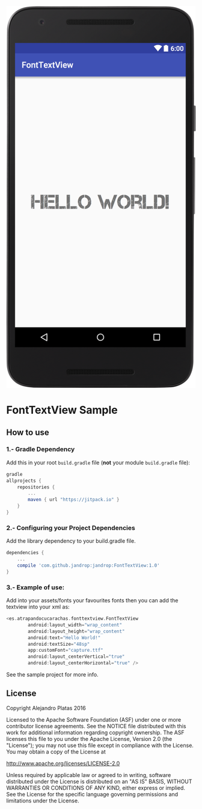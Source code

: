 ![alt text](https://raw.githubusercontent.com/jandrop/FontTextView/master/art/sample.png)

FontTextView Sample
===================================

## How to use

### 1.- Gradle Dependency

Add this in your root `build.gradle` file (**not** your module `build.gradle` file):

```groovy
gradle
allprojects {
	repositories {
		...
		maven { url "https://jitpack.io" }
	}
}
```

### 2.- Configuring your Project Dependencies
Add the library dependency to your build.gradle file.

```groovy
dependencies {
    ...
    compile 'com.github.jandrop:jandrop:FontTextView:1.0'
}
```
### 3.- Example of use:

Add into your assets/fonts your favourites fonts
then you can add the textview into your xml as:
```groovy
<es.atrapandocucarachas.fonttextview.FontTextView
        android:layout_width="wrap_content"
        android:layout_height="wrap_content"
        android:text="Hello World!"
        android:textSize="48sp"
        app:customFont="capture.ttf"
        android:layout_centerVertical="true"
        android:layout_centerHorizontal="true" />
```

See the sample project for more info.

## License

Copyright Alejandro Platas 2016

Licensed to the Apache Software Foundation (ASF) under one
or more contributor license agreements.  See the NOTICE file
distributed with this work for additional information
regarding copyright ownership.  The ASF licenses this file
to you under the Apache License, Version 2.0 (the
"License"); you may not use this file except in compliance
with the License.  You may obtain a copy of the License at

  http://www.apache.org/licenses/LICENSE-2.0

Unless required by applicable law or agreed to in writing,
software distributed under the License is distributed on an
"AS IS" BASIS, WITHOUT WARRANTIES OR CONDITIONS OF ANY
KIND, either express or implied.  See the License for the
specific language governing permissions and limitations
under the License.
